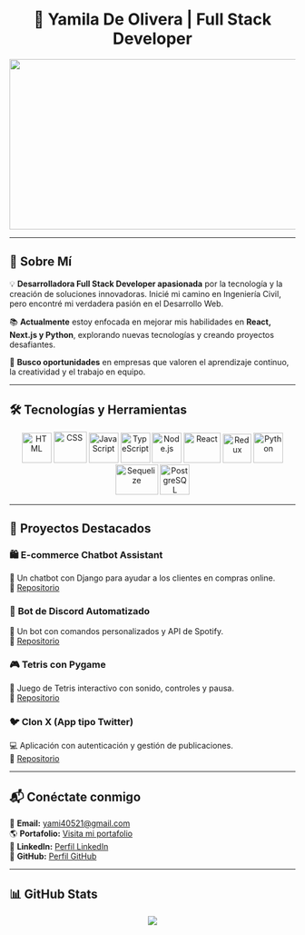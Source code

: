 <h1 align="center">🚀 Yamila De Olivera | Full Stack Developer</h1>

<p align="center">
  <img src="https://i.pinimg.com/originals/7a/c7/1e/7ac71e72373b0fb270b3a6d72e44eea3.gif" width="800px" height="300px"/>
</p>

---

## 🌟 Sobre Mí

💡 **Desarrolladora Full Stack Developer apasionada** por la tecnología y la creación de soluciones innovadoras. Inicié mi camino en Ingeniería Civil, pero encontré mi verdadera pasión en el Desarrollo Web.  

📚 **Actualmente** estoy enfocada en mejorar mis habilidades en **React, Next.js y Python**, explorando nuevas tecnologías y creando proyectos desafiantes.  

🚀 **Busco oportunidades** en empresas que valoren el aprendizaje continuo, la creatividad y el trabajo en equipo.

---

## 🛠 Tecnologías y Herramientas

<div align="center">
  <img src="https://www.w3.org/html/logo/img/mark-only-icon.png" alt="HTML" width="52px" height="53px">
  <img src="https://1000marcas.net/wp-content/uploads/2021/02/CSS-Logo-500x283.png" alt="CSS" width="58px" height="55px">
  <img src="https://www.freepnglogos.com/uploads/javascript-png/png-javascript-badge-picture-8.png" alt="JavaScript" width="52px" height="53px">
  <img src="https://cdn.iconscout.com/icon/free/png-64/typescript-3521655-2945099.png" alt="TypeScript" width="52px" height="53px">
  <img src="https://cdn-icons-png.flaticon.com/512/919/919825.png" alt="Node.js" width="52px" height="53px">
  <img src="https://upload.wikimedia.org/wikipedia/commons/thumb/a/a7/React-icon.svg/512px-React-icon.svg.png?20220125121207" alt="React" width="65px" height="53px">
  <img src="https://raw.githubusercontent.com/reduxjs/redux/master/logo/logo.png" alt="Redux" width="50px" height="51px">
  <img src="https://cdn.iconscout.com/icon/free/png-64/python-3521655-2945099.png" alt="Python" width="52px" height="53px">
  <img src="https://www.vectorlogo.zone/logos/sequelizejs/sequelizejs-ar21.svg" alt="Sequelize" width="75px" height="53px">
  <img src="https://cdn.iconscout.com/icon/free/png-64/postgresql-11-1175122.png" alt="PostgreSQL" width="52px" height="53px">
</div>

---

## 📌 Proyectos Destacados

### 🛍️ **E-commerce Chatbot Assistant**
💬 Un chatbot con Django para ayudar a los clientes en compras online.  
🔗 [Repositorio](https://github.com/yamilabelen98/ChatBot)  

### 🤖 **Bot de Discord Automatizado**
🚀 Un bot con comandos personalizados y API de Spotify.  
🔗 [Repositorio](https://github.com/yamilabelen98/BotDiscord)  

### 🎮 **Tetris con Pygame**
🎨 Juego de Tetris interactivo con sonido, controles y pausa.  
🔗 [Repositorio](https://github.com/yamilabelen98/GAME_TETRIS)  

### 🐦 **Clon X (App tipo Twitter)**
💻 Aplicación con autenticación y gestión de publicaciones.  
🔗 [Repositorio](https://github.com/yamilabelen98/Clon-X)  

---

## 📬 Conéctate conmigo  

📧 **Email:** yami40521@gmail.com  
🌎 **Portafolio:** [Visita mi portafolio](https://master--portafolio-yamila-de-olivera.netlify.app/)  
💼 **LinkedIn:** [Perfil LinkedIn](https://www.linkedin.com/in/yamila-de-olivera)  
📌 **GitHub:** [Perfil GitHub](https://github.com/yamilabelen98)  

---

## 📊 GitHub Stats

<p align="center">
  <img src="https://github-readme-stats.vercel.app/api?username=yamilabelen98&show_icons=true&theme=radical" />
</p>
